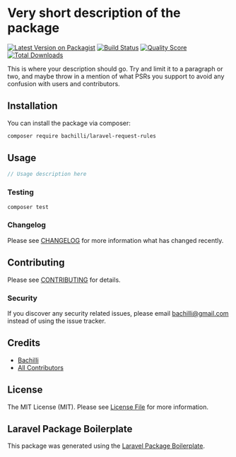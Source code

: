 # Very short description of the package

[![Latest Version on Packagist](https://img.shields.io/packagist/v/bachilli/laravel-request-rules.svg?style=flat-square)](https://packagist.org/packages/bachilli/laravel-request-rules)
[![Build Status](https://img.shields.io/travis/bachilli/laravel-request-rules/master.svg?style=flat-square)](https://travis-ci.org/bachilli/laravel-request-rules)
[![Quality Score](https://img.shields.io/scrutinizer/g/bachilli/laravel-request-rules.svg?style=flat-square)](https://scrutinizer-ci.com/g/bachilli/laravel-request-rules)
[![Total Downloads](https://img.shields.io/packagist/dt/bachilli/laravel-request-rules.svg?style=flat-square)](https://packagist.org/packages/bachilli/laravel-request-rules)

This is where your description should go. Try and limit it to a paragraph or two, and maybe throw in a mention of what PSRs you support to avoid any confusion with users and contributors.

## Installation

You can install the package via composer:

```bash
composer require bachilli/laravel-request-rules
```

## Usage

``` php
// Usage description here
```

### Testing

``` bash
composer test
```

### Changelog

Please see [CHANGELOG](CHANGELOG.md) for more information what has changed recently.

## Contributing

Please see [CONTRIBUTING](CONTRIBUTING.md) for details.

### Security

If you discover any security related issues, please email bachilli@gmail.com instead of using the issue tracker.

## Credits

- [Bachilli](https://github.com/bachilli)
- [All Contributors](../../contributors)

## License

The MIT License (MIT). Please see [License File](LICENSE.md) for more information.

## Laravel Package Boilerplate

This package was generated using the [Laravel Package Boilerplate](https://laravelpackageboilerplate.com).